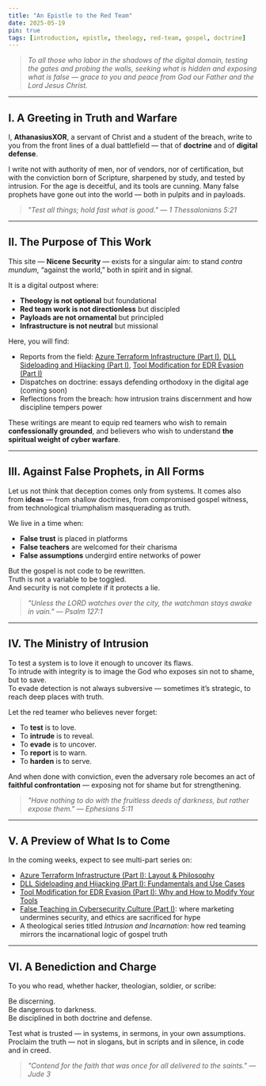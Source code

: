 ```yaml
---
title: "An Epistle to the Red Team"
date: 2025-05-19
pin: true
tags: [introduction, epistle, theology, red-team, gospel, doctrine]
---
```


> *To all those who labor in the shadows of the digital domain, testing the gates and probing the walls, seeking what is hidden and exposing what is false — grace to you and peace from God our Father and the Lord Jesus Christ.*

---

## I. A Greeting in Truth and Warfare

I, **AthanasiusXOR**, a servant of Christ and a student of the breach, write to you from the front lines of a dual battlefield — that of **doctrine** and of **digital defense**.

I write not with authority of men, nor of vendors, nor of certification, but with the conviction born of Scripture, sharpened by study, and tested by intrusion. For the age is deceitful, and its tools are cunning. Many false prophets have gone out into the world — both in pulpits and in payloads.

> *"Test all things; hold fast what is good." — 1 Thessalonians 5:21*

---

## II. The Purpose of This Work

This site — **Nicene Security** — exists for a singular aim: to stand *contra mundum*, “against the world,” both in spirit and in signal.

It is a digital outpost where:

- **Theology is not optional** but foundational  
- **Red team work is not directionless** but discipled  
- **Payloads are not ornamental** but principled  
- **Infrastructure is not neutral** but missional  

Here, you will find:

- Reports from the field: [Azure Terraform Infrastructure (Part I)](#), [DLL Sideloading and Hijacking (Part I)](#), [Tool Modification for EDR Evasion (Part I)](#)  
- Dispatches on doctrine: essays defending orthodoxy in the digital age (coming soon)  
- Reflections from the breach: how intrusion trains discernment and how discipline tempers power  

These writings are meant to equip red teamers who wish to remain **confessionally grounded**, and believers who wish to understand **the spiritual weight of cyber warfare**.

---

## III. Against False Prophets, in All Forms

Let us not think that deception comes only from systems. It comes also from **ideas** — from shallow doctrines, from compromised gospel witness, from technological triumphalism masquerading as truth.

We live in a time when:

- **False trust** is placed in platforms  
- **False teachers** are welcomed for their charisma  
- **False assumptions** undergird entire networks of power  

But the gospel is not code to be rewritten.  
Truth is not a variable to be toggled.  
And security is not complete if it protects a lie.

> *"Unless the LORD watches over the city, the watchman stays awake in vain." — Psalm 127:1*

---

## IV. The Ministry of Intrusion

To test a system is to love it enough to uncover its flaws.  
To intrude with integrity is to image the God who exposes sin not to shame, but to save.  
To evade detection is not always subversive — sometimes it’s strategic, to reach deep places with truth.

Let the red teamer who believes never forget:

- To **test** is to love.  
- To **intrude** is to reveal.  
- To **evade** is to uncover.  
- To **report** is to warn.  
- To **harden** is to serve.  

And when done with conviction, even the adversary role becomes an act of **faithful confrontation** — exposing not for shame but for strengthening.

> *"Have nothing to do with the fruitless deeds of darkness, but rather expose them." — Ephesians 5:11*

---

## V. A Preview of What Is to Come

In the coming weeks, expect to see multi-part series on:

- [Azure Terraform Infrastructure (Part I): Layout & Philosophy](#)  
- [DLL Sideloading and Hijacking (Part I): Fundamentals and Use Cases](#)  
- [Tool Modification for EDR Evasion (Part I): Why and How to Modify Your Tools](#)  
- [False Teaching in Cybersecurity Culture (Part I)](#): where marketing undermines security, and ethics are sacrificed for hype  
- A theological series titled *Intrusion and Incarnation*: how red teaming mirrors the incarnational logic of gospel truth  

---

## VI. A Benediction and Charge

To you who read, whether hacker, theologian, soldier, or scribe:

Be discerning.  
Be dangerous to darkness.  
Be disciplined in both doctrine and defense.  

Test what is trusted — in systems, in sermons, in your own assumptions.  
Proclaim the truth — not in slogans, but in scripts and in silence, in code and in creed.

> *"Contend for the faith that was once for all delivered to the saints." — Jude 3*
